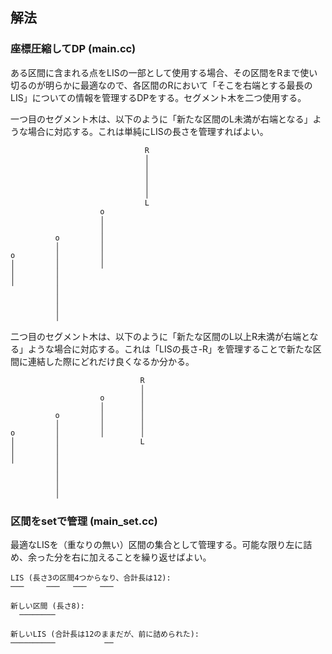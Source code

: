 ## 解法

### 座標圧縮してDP (main.cc)

ある区間に含まれる点をLISの一部として使用する場合、その区間をRまで使い切るのが明らかに最適なので、各区間のRにおいて「そこを右端とする最長のLIS」についての情報を管理するDPをする。セグメント木を二つ使用する。

一つ目のセグメント木は、以下のように「新たな区間のL未満が右端となる」ような場合に対応する。これは単純にLISの長さを管理すればよい。

```
                              R
                              │
                              │
                              │
                              │
                              │
                              L
                    o
                    │
                    │
          o         │
          │         │
o         │         │
│         │         │
│         │
│         │
          │
          │
          │
          │
```

二つ目のセグメント木は、以下のように「新たな区間のL以上R未満が右端となる」ような場合に対応する。これは「LISの長さ-R」を管理することで新たな区間に連結した際にどれだけ良くなるか分かる。


```
                             R
                             │
                    o        │
                    │        │
          o         │        │
          │         │        │
o         │         │        │
│         │                  L
│         │
│         │
          │
          │
          │
          │
```

### 区間をsetで管理 (main_set.cc)

最適なLISを（重なりの無い）区間の集合として管理する。可能な限り左に詰め、余った分を右に加えることを繰り返せばよい。

```
LIS (長さ3の区間4つからなり、合計長は12):
───     ───   ───   ───

新しい区間 (長さ8):
  ────────

新しいLIS (合計長は12のままだが、前に詰められた):
──────────           ──
```
